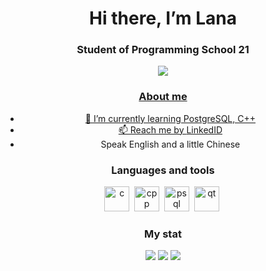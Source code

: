 
<div id="header" align="center">
          <h1>Hi there, I’m Lana</h1>
          <h3>Student of Programming School 21</h1>
<div />

<div id="socials" align="center">
          <a href="linkedid_url">
                    <img src="https://img.shields.io/badge/telegram-blue?style=for-the-badge&logo=linkedin&logoColor=white alt="LinkedIN" />
<div />


### About me
- 🌱 I’m currently learning PostgreSQL, C++
- 📫 Reach me by [LinkedID](https://www.linkedin.com/in/ssteshina/)
- Speak English and a little Chinese

### Languages and tools
<img src="https://cdn.jsdelivr.net/gh/devicons/devicon/icons/c/c-original.svg"
          title = "c" width = "40" height = "40"/>&nbsp;
<img src="https://cdn.jsdelivr.net/gh/devicons/devicon/icons/cplusplus/cplusplus-original.svg" 
          title = "cpp" width = "40" height = "40"/>&nbsp;
<img src="https://cdn.jsdelivr.net/gh/devicons/devicon/icons/postgresql/postgresql-plain-wordmark.svg" 
          title = "psql" width = "40" height = "40"/>&nbsp;
<img src="https://cdn.jsdelivr.net/gh/devicons/devicon/icons/qt/qt-original.svg" 
          title = "qt" width = "40" height = "40"/>&nbsp;
          
### My stat
<div id="stat" align="center">
          <img src="http://github-profile-summary-cards.vercel.app/api/cards/profile-details?username=lana-cnmd&theme=github_dark" />
          <img src="http://github-profile-summary-cards.vercel.app/api/cards/repos-per-language?username=lana-cnmd&theme=github_dark" />
          <img src="http://github-profile-summary-cards.vercel.app/api/cards/stats?username=lana-cnmd&theme=github_dark" />
<div />

          
          
          
          
